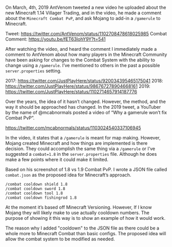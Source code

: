On March, 4th, 2019 AntVenom tweeted a new video he uploaded about the new Minecraft 1.14 Villager Trading, and in the video, he made a comment about the `Minecraft Combat PvP`, and ask Mojang to add-in a `/gamerule` to Minecraft.

Tweet: https://twitter.com/AntVenom/status/1102708478618025985
Combat Comment: https://youtu.be/fET63lohY9Y?t=541

After watching the video, and heard the comment I immediately made a comment to AntVenom about how many players in the Minecraft Community have been asking for changes to the Combat System with the ability to change using a `/gamerule`. I’ve mentioned to others in the past a possible `server.properties` setting.

2017: https://twitter.com/JustPlayHere/status/920034395465175041
2018: https://twitter.com/JustPlayHere/status/986767278904668161
2019: https://twitter.com/JustPlayHere/status/1102714657914187776

Over the years, the idea of it hasn’t changed. However, the method, and the way it should be approached has changed. In the 2019 tweet, a YouTuber by the name of @mcabnormals posted a video of “Why a gamerule won’t fix Combat PvP”.

https://twitter.com/mcabnormals/status/1103024540337106945

In the video, it states that a `/gamerule` is meant for map making. However, Mojang created Minecraft and how things are implemented is there decision. They could accomplish the same thing via a `/gamerule` or I’ve suggested a `combat=1.8` in the `server.properties` file. Although he does make a few points where it could make it limited.

Based on his screenshot of 1.8 vs 1.9 Combat PvP. I wrote a JSON file called `combat.json` as the proposed idea for Minecraft’s approach.

```
/combat cooldown shield 1.8
/combat cooldown sword 1.8
/combat cooldown tool 1.8
/combat cooldown fishingrod 1.8
```

At the moment it’s based off Minecraft Versioning. However, If I know Mojang they will likely make to use actually cooldown numbers. The purpose of showing it this way is to show an example of how it would work.

The reason why I added "cooldown" to the JSON file as there could be a whole more to Minecraft Combat than basic configs. The proposed idea will allow the combat system to be modified as needed.

